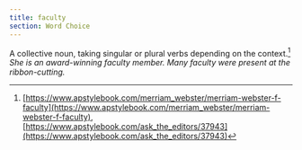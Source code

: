 ```yaml
---
title: faculty
section: Word Choice
---
```

A collective noun, taking singular or plural verbs depending on the context.[^1] _She is an award-winning faculty member. Many faculty were present at the ribbon-cutting._

[^1]: [https://www.apstylebook.com/merriam_webster/merriam-webster-f-faculty](https://www.apstylebook.com/merriam_webster/merriam-webster-f-faculty), [https://www.apstylebook.com/ask_the_editors/37943](https://www.apstylebook.com/ask_the_editors/37943)
